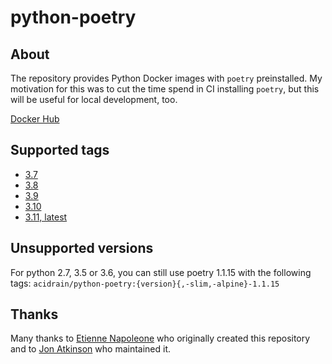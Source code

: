 # python-poetry

## About

The repository provides Python Docker images with `poetry` preinstalled. My motivation for this was to cut the time spend in CI installing `poetry`, but this will be useful for local development, too.

[Docker Hub](https://hub.docker.com/r/acidrain/python-poetry/)

## Supported tags

* [3.7](https://github.com/mathieu-lemay/python-poetry/blob/master/Dockerfile)
* [3.8](https://github.com/mathieu-lemay/python-poetry/blob/master/Dockerfile)
* [3.9](https://github.com/mathieu-lemay/python-poetry/blob/master/Dockerfile)
* [3.10](https://github.com/mathieu-lemay/python-poetry/blob/master/Dockerfile)
* [3.11, latest](https://github.com/mathieu-lemay/python-poetry/blob/master/Dockerfile)

## Unsupported versions
For python 2.7, 3.5 or 3.6, you can still use poetry 1.1.15 with the following tags:
`acidrain/python-poetry:{version}{,-slim,-alpine}-1.1.15`

## Thanks

Many thanks to [Etienne Napoleone](https://github.com/etienne-napoleone) who originally created this repository
and to [Jon Atkinson](https://github.com/jonatkinson) who maintained it.


